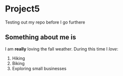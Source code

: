 # Project5
Testing out my repo before I go furthere
## Something about me is
I am **really** loving the fall weather.
During this time I *love*:
1. Hiking
2. Biking
3. Exploring small businesses


